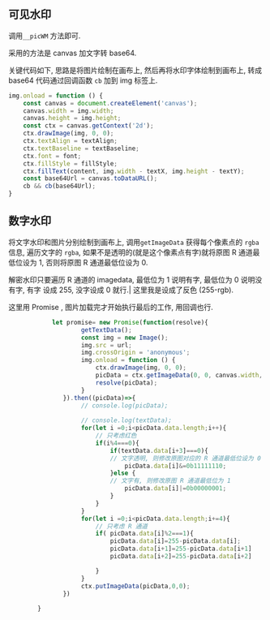 ## 可见水印

调用`__picWM` 方法即可.

采用的方法是 canvas 加文字转 base64.

关键代码如下, 思路是将图片绘制在画布上, 然后再将水印字体绘制到画布上, 转成 base64 代码通过回调函数 `cb` 加到 img 标签上.

```js
img.onload = function () {
    const canvas = document.createElement('canvas');
    canvas.width = img.width;
    canvas.height = img.height;
    const ctx = canvas.getContext('2d');
    ctx.drawImage(img, 0, 0);
    ctx.textAlign = textAlign;
    ctx.textBaseline = textBaseline;
    ctx.font = font;
    ctx.fillStyle = fillStyle;
    ctx.fillText(content, img.width - textX, img.height - textY);
    const base64Url = canvas.toDataURL();
    cb && cb(base64Url);
}
```

## 数字水印

将文字水印和图片分别绘制到画布上, 调用`getImageData` 获得每个像素点的 `rgba` 信息, 遍历文字的 `rgba`, 如果不是透明的(就是这个像素点有字)就将原图 R 通道最低位设为 1, 否则将原图 R 通道最低位设为 0.

解密水印只要遍历 R 通道的 imagedata, 最低位为 1 说明有字, 最低位为 0 说明没有字, 有字 设成 255, 没字设成 0 就行.|
这里我是设成了反色 (255-rgb).

这里用 Promise , 图片加载完才开始执行最后的工作, 用回调也行.

```js
            let promise= new Promise(function(resolve){
                    getTextData();
                    const img = new Image();
                    img.src = url;
                    img.crossOrigin = 'anonymous';
                    img.onload = function () {
                        ctx.drawImage(img, 0, 0);
                        picData = ctx.getImageData(0, 0, canvas.width, canvas.height);
                        resolve(picData);
                    }
               }).then((picData)=>{
                    // console.log(picData);
                
                    // console.log(textData); 
                    for(let i =0;i<picData.data.length;i++){
                        // 只考虑红色
                        if(i%4===0){
                            if(textData.data[i+3]===0){
                            // 文字透明, 则修改原图对应的 R 通道最低位设为 0
                                picData.data[i]&=0b11111110;
                            }else {
                            // 文字有, 则修改原图 R 通道最低位为 1    
                                picData.data[i]|=0b00000001;
                            }
                        }
                    }
                    for(let i =0;i<picData.data.length;i+=4){
                        // 只考虑 R 通道
                        if( picData.data[i]%2===1){
                            picData.data[i]=255-picData.data[i];
                            picData.data[i+1]=255-picData.data[i+1]
                            picData.data[i+2]=255-picData.data[i+2]

                        }
                    } 
                    ctx.putImageData(picData,0,0);
               })
            
        }
```

